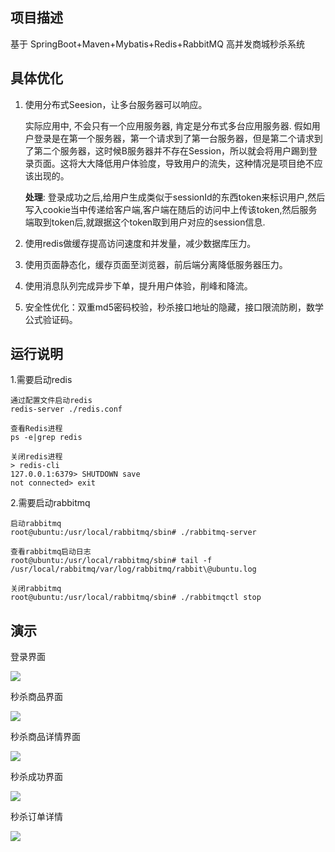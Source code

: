 ## 项目描述
基于 SpringBoot+Maven+Mybatis+Redis+RabbitMQ 高并发商城秒杀系统

## 具体优化

1. 使用分布式Seesion，让多台服务器可以响应。

   实际应用中, 不会只有一个应用服务器, 肯定是分布式多台应用服务器. 假如用户登录是在第一个服务器，第一个请求到了第一台服务器，但是第二个请求到了第二个服务器，这时候B服务器并不存在Session，所以就会将用户踢到登录页面。这将大大降低用户体验度，导致用户的流失，这种情况是项目绝不应该出现的。

   **处理**: 登录成功之后,给用户生成类似于sessionId的东西token来标识用户,然后写入cookie当中传递给客户端,客户端在随后的访问中上传该token,然后服务端取到token后,就跟据这个token取到用户对应的session信息.

   

2. 使用redis做缓存提高访问速度和并发量，减少数据库压力。

3. 使用页面静态化，缓存页面至浏览器，前后端分离降低服务器压力。

4. 使用消息队列完成异步下单，提升用户体验，削峰和降流。

5. 安全性优化：双重md5密码校验，秒杀接口地址的隐藏，接口限流防刷，数学公式验证码。



## 运行说明

1.需要启动redis

```
通过配置文件启动redis
redis-server ./redis.conf

查看Redis进程
ps -e|grep redis

关闭redis进程
> redis-cli
127.0.0.1:6379> SHUTDOWN save
not connected> exit
```

2.需要启动rabbitmq

```
启动rabbitmq
root@ubuntu:/usr/local/rabbitmq/sbin# ./rabbitmq-server

查看rabbitmq启动日志
root@ubuntu:/usr/local/rabbitmq/sbin# tail -f /usr/local/rabbitmq/var/log/rabbitmq/rabbit\@ubuntu.log

关闭rabbitmq
root@ubuntu:/usr/local/rabbitmq/sbin# ./rabbitmqctl stop
```



## 演示

登录界面

![][1]

秒杀商品界面

![][2]

秒杀商品详情界面

![][3]

秒杀成功界面

![][4]

秒杀订单详情

![][5]





[1]: https://raw.githubusercontent.com/Cqh-i/JavaMiaosha/master/%E6%BC%94%E7%A4%BA%E5%9B%BE%E7%89%87/%E7%99%BB%E5%BD%95%E7%95%8C%E9%9D%A2.png
[2]: https://raw.githubusercontent.com/Cqh-i/JavaMiaosha/master/%E6%BC%94%E7%A4%BA%E5%9B%BE%E7%89%87/%E7%A7%92%E6%9D%80%E5%95%86%E5%93%81%E7%95%8C%E9%9D%A2.png
[3]: https://raw.githubusercontent.com/Cqh-i/JavaMiaosha/master/%E6%BC%94%E7%A4%BA%E5%9B%BE%E7%89%87/%E7%A7%92%E6%9D%80%E5%95%86%E5%93%81%E8%AF%A6%E6%83%85%E7%95%8C%E9%9D%A2.png
[4]: https://raw.githubusercontent.com/Cqh-i/JavaMiaosha/master/演示图片/秒杀成功.png
[5]: https://raw.githubusercontent.com/Cqh-i/JavaMiaosha/master/演示图片/秒杀订单详情.png
